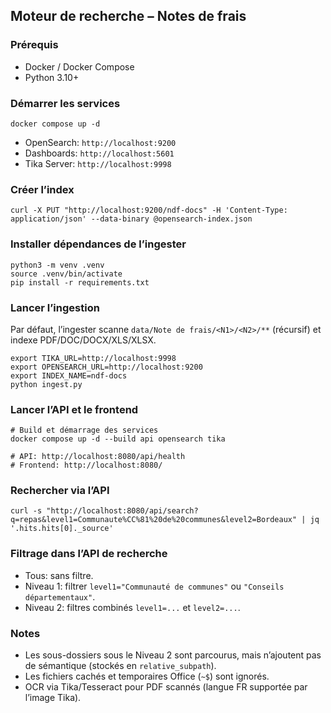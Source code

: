 ## Moteur de recherche – Notes de frais

### Prérequis
- Docker / Docker Compose
- Python 3.10+

### Démarrer les services
```
docker compose up -d
```
- OpenSearch: `http://localhost:9200`
- Dashboards: `http://localhost:5601`
- Tika Server: `http://localhost:9998`

### Créer l’index
```
curl -X PUT "http://localhost:9200/ndf-docs" -H 'Content-Type: application/json' --data-binary @opensearch-index.json
```

### Installer dépendances de l’ingester
```
python3 -m venv .venv
source .venv/bin/activate
pip install -r requirements.txt
```

### Lancer l’ingestion
Par défaut, l’ingester scanne `data/Note de frais/<N1>/<N2>/**` (récursif) et indexe PDF/DOC/DOCX/XLS/XLSX.

```
export TIKA_URL=http://localhost:9998
export OPENSEARCH_URL=http://localhost:9200
export INDEX_NAME=ndf-docs
python ingest.py
```

### Lancer l’API et le frontend
```
# Build et démarrage des services
docker compose up -d --build api opensearch tika

# API: http://localhost:8080/api/health
# Frontend: http://localhost:8080/
```

### Rechercher via l’API
```
curl -s "http://localhost:8080/api/search?q=repas&level1=Communaute%CC%81%20de%20communes&level2=Bordeaux" | jq '.hits.hits[0]._source'
```

### Filtrage dans l’API de recherche
- Tous: sans filtre.
- Niveau 1: filtrer `level1="Communauté de communes"` ou `"Conseils départementaux"`.
- Niveau 2: filtres combinés `level1=...` et `level2=...`.

### Notes
- Les sous-dossiers sous le Niveau 2 sont parcourus, mais n’ajoutent pas de sémantique (stockés en `relative_subpath`).
- Les fichiers cachés et temporaires Office (`~$`) sont ignorés.
- OCR via Tika/Tesseract pour PDF scannés (langue FR supportée par l’image Tika).



